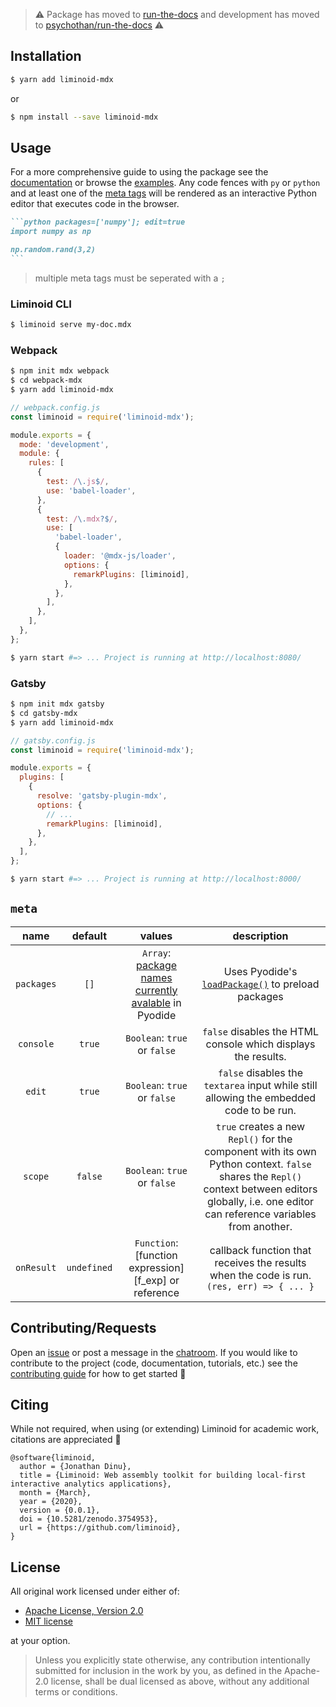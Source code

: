 > ⚠️ Package has moved to [run-the-docs](https://www.npmjs.com/package/run-the-docs) and development has moved to [psychothan/run-the-docs](https://github.com/psychothan/run-the-docs) ⚠️

## Installation

```sh
$ yarn add liminoid-mdx
```

or

```sh
$ npm install --save liminoid-mdx
```

## Usage

For a more comprehensive guide to using the package see the [documentation](https://liminoid.io/guides/markdown/) or browse the [examples](examples). Any code fences with `py` or `python` and at least one of the [meta tags](#meta) will be rendered as an interactive Python editor that executes code in the browser.

````markdown
```python packages=['numpy']; edit=true
import numpy as np

np.random.rand(3,2)
```
````

> multiple meta tags must be seperated with a `;`

### Liminoid CLI

```sh
$ liminoid serve my-doc.mdx
```

### Webpack

```sh
$ npm init mdx webpack
$ cd webpack-mdx
$ yarn add liminoid-mdx
```

```js
// webpack.config.js
const liminoid = require('liminoid-mdx');

module.exports = {
  mode: 'development',
  module: {
    rules: [
      {
        test: /\.js$/,
        use: 'babel-loader',
      },
      {
        test: /\.mdx?$/,
        use: [
          'babel-loader',
          {
            loader: '@mdx-js/loader',
            options: {
              remarkPlugins: [liminoid],
            },
          },
        ],
      },
    ],
  },
};
```

```sh
$ yarn start #=> ... Project is running at http://localhost:8080/
```

### Gatsby

```sh
$ npm init mdx gatsby
$ cd gatsby-mdx
$ yarn add liminoid-mdx
```

```js
// gatsby.config.js
const liminoid = require('liminoid-mdx');

module.exports = {
  plugins: [
    {
      resolve: 'gatsby-plugin-mdx',
      options: {
        // ...
        remarkPlugins: [liminoid],
      },
    },
  ],
};
```

```sh
$ yarn start #=> ... Project is running at http://localhost:8000/
```

## `meta`

<!-- prettier-ignore -->
|  name  | default |   values  |  description  |
| :--------: | :-----: | :------: | :---------: |
| `packages` |  `[]`   | `Array`: [package names currently avalable](https://github.com/iodide-project/pyodide/tree/master/packages) in Pyodide   |  Uses Pyodide's [`loadPackage()`](https://pyodide.readthedocs.io/en/latest/using_pyodide_from_webworker.html#loading-packages) to preload packages   |
|  `console`  | `true`  | `Boolean`: `true` or `false` | `false` disables the HTML console which displays the results. |
|   `edit`   | `true`  |  `Boolean`: `true` or `false`   |  `false` disables the `textarea` input while still allowing the embedded code to be run. |
|   `scope`   | `false`  |  `Boolean`: `true` or `false`   |  `true` creates a new `Repl()` for the component with its own Python context. `false` shares the `Repl()` context between editors globally, i.e. one editor can reference variables from another. |
|   `onResult`   | `undefined`  |  `Function`: [function expression][f_exp] or reference  |  callback function that receives the results when the code is run. `(res, err) => { ... }` |

## Contributing/Requests

Open an [issue](https://github.com/liminoid/liminoid-mdx/issues) or post a message in the [chatroom](https://discord.gg/sa7MwxY). If you would like to contribute to the project (code, documentation, tutorials, etc.) see the [contributing guide](https://liminoid.io/contributing/) for how to get started 🙌

## Citing

While not required, when using (or extending) Liminoid for academic work, citations are appreciated 🙏

```
@software{liminoid,
  author = {Jonathan Dinu},
  title = {Liminoid: Web assembly toolkit for building local-first interactive analytics applications},
  month = {March},
  year = {2020},
  version = {0.0.1},
  doi = {10.5281/zenodo.3754953},
  url = {https://github.com/liminoid},
}
```

## License

All original work licensed under either of:

- [Apache License, Version 2.0](http://www.apache.org/licenses/LICENSE-2.0)
- [MIT license](http://opensource.org/licenses/MIT)

at your option.

> Unless you explicitly state otherwise, any contribution intentionally submitted for inclusion in the work by you, as defined in the Apache-2.0 license, shall be dual licensed as above, without any additional terms or conditions.
